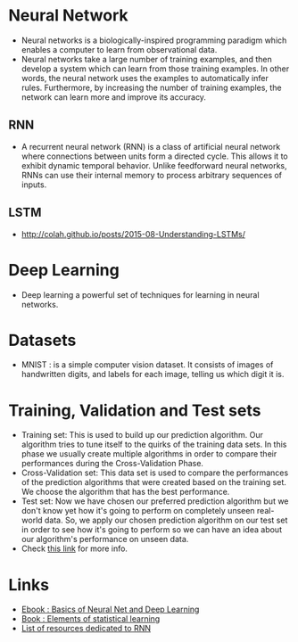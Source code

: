 # Neural Network
  - Neural networks is a biologically-inspired programming paradigm which enables a computer to learn from observational data.
  - Neural networks take a large number of training examples, and then develop a system which can learn from those training examples. In other words, the neural network uses the examples to automatically infer rules. Furthermore, by increasing the number of training examples, the network can learn more and improve its accuracy.
## RNN
  - A recurrent neural network (RNN) is a class of artificial neural network where connections between units form a directed cycle. This allows it to exhibit dynamic temporal behavior. Unlike feedforward neural networks, RNNs can use their internal memory to process arbitrary sequences of inputs. 
## LSTM
  - http://colah.github.io/posts/2015-08-Understanding-LSTMs/

# Deep Learning
  - Deep learning a powerful set of techniques for learning in neural networks. 

# Datasets
  - MNIST : is a simple computer vision dataset. It consists of images of handwritten digits, and labels for each image, telling us which digit it is.

# Training, Validation and Test sets
  - Training set: This is used to build up our prediction algorithm. Our algorithm tries to tune itself to the quirks of the training data sets. In this phase we usually create multiple algorithms in order to compare their performances during the Cross-Validation Phase.
  - Cross-Validation set: This data set is used to compare the performances of the prediction algorithms that were created based on the training set. We choose the algorithm that has the best performance.
  - Test set: Now we have chosen our preferred prediction algorithm but we don't know yet how it's going to perform on completely unseen real-world data. So, we apply our chosen prediction algorithm on our test set in order to see how it's going to perform so we can have an idea about our algorithm's performance on unseen data. 
  - Check [this link](https://stats.stackexchange.com/questions/19048/what-is-the-difference-between-test-set-and-validation-set) for more info.  

# Links
  - [Ebook : Basics of Neural Net and Deep Learning](http://neuralnetworksanddeeplearning.com/)
  - [Book : Elements of statistical learning](https://web.stanford.edu/~hastie/ElemStatLearn/)
  - [List of resources dedicated to RNN](https://github.com/kjw0612/awesome-rnn)
